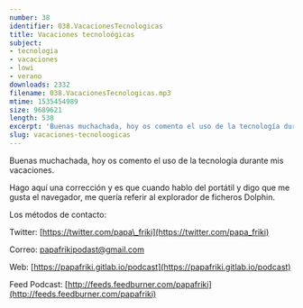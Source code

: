 ```yaml
---
number: 38
identifier: 038.VacacionesTecnologicas
title: Vacaciones tecnoloógicas
subject:
- tecnologia
- vacaciones
- lowi
- verano
downloads: 2332
filename: 038.VacacionesTecnologicas.mp3
mtime: 1535454989
size: 9689621
length: 538
excerpt: 'Buenas muchachada, hoy os comento el uso de la tecnología durante mis vacaciones.   '
slug: vacaciones-tecnoloogicas
---
```

Buenas muchachada, hoy os comento el uso de la tecnología durante mis vacaciones.

Hago aquí una corrección y es que cuando hablo del portátil y digo que me gusta el navegador, me quería referir al explorador de ficheros Dolphin.

Los métodos de contacto:

Twitter: [https://twitter.com/papa\_friki](https://twitter.com/papa_friki)

Correo: [papafrikipodast@gmail.com](https://archive.org/details/papafrikipodast@gmail.com)

Web: [https://papafriki.gitlab.io/podcast](https://papafriki.gitlab.io/podcast)

Feed Podcast: [http://feeds.feedburner.com/papafriki](http://feeds.feedburner.com/papafriki)